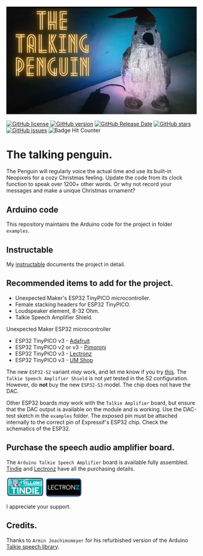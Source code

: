 ![Display](./images/penguin.jpg)

[![GitHub license](https://img.shields.io/github/license/berrak/TheTalkingPenguin.svg?logo=gnu&logoColor=ffffff)](https://github.com/berrak/TheTalkingPenguin/blob/master/LICENSE)
[![GitHub version](https://img.shields.io/github/release/berrak/TheTalkingPenguin.svg?logo=github&logoColor=ffffff)](https://github.com/berrak/TheTalkingPenguin/releases/latest)
[![GitHub Release Date](https://img.shields.io/github/release-date/berrak/TheTalkingPenguin.svg?logo=github&logoColor=ffffff)](https://github.com/berrak/TheTalkingPenguin/releases/latest)
[![GitHub stars](https://img.shields.io/github/stars/berrak/TheTalkingPenguin.svg?logo=github&logoColor=ffffff)](https://github.com/berrak/TheTalkingPenguin/stargazers)
[![GitHub issues](https://img.shields.io/github/issues/berrak/TheTalkingPenguin.svg?logo=github&logoColor=ffffff)](https://github.com/berrak/TheTalkingPenguin/issues)
![Badge Hit Counter](https://visitor-badge.laobi.icu/badge?page_id=berrak_TheTalkingPenguin)

# The talking penguin.

The Penguin will regularly voice the actual time and use its built-in Neopixels for a cozy Christmas feeling. Update the code from its clock function to speak over 1200+ other words. Or why not record your messages and make a unique Christmas ornament?

## Arduino code

This repository maintains the Arduino code for the project in folder `examples`.

## Instructable

My [instructable](https://www.instructables.com/member/debinix/instructables/) documents the project in detail.

## Recommended items to add for the project.

- Unexpected Maker's ESP32 TinyPICO microcontroller.
- Female stacking headers for ESP32 TinyPICO.
- Loudspeaker element, 8-32 Ohm.
- Talkie Speech Amplifier Shield.

Unexpected Maker ESP32 microcontroller

- ESP32 TinyPICO v3 - [Adafruit](https://www.adafruit.com/product/5028)
- ESP32 TinyPICO v2 or v3 - [Pimoroni](https://shop.pimoroni.com/search?q=tinyPICO)
- ESP32 TinyPICO v3 - [Lectronz](https://lectronz.com/products/tinypico-v3)
- ESP32 TinyPICO v3 - [UM Shop](https://unexpectedmaker.com/shop/tinypico-usbc)

The new `ESP32-S2` variant *may* work, and let me know if you try [this](https://www.adafruit.com/product/5029). The `Talkie Speech Amplifier Shield` is not *yet* tested in the S2 configuration. However, do **not** buy the new `ESP32-S3` model. The chip does not have the DAC.

Other ESP32 boards *may* work with the `Talkie Amplifier` board, but ensure that the DAC output is available on the module and is working. Use the DAC-test sketch in the `examples` folder. The exposed pin must be attached internally to the correct pin of Expressif's ESP32 chip. Check the schematics of the ESP32.

## Purchase the speech audio amplifier board.

The `Arduino Talkie Speech Amplifier` board is available fully assembled. [Tindie](https://www.tindie.com/products/28296/) and [Lectronz](https://lectronz.com/products/arduino-talkie-speech-amplifier-shield-for-esp32) have all the purchasing details.

[![Tindie](./images/tindie-small.png)](https://www.tindie.com/products/28296/) [![Lectronz](./images/github-lectronz.png)](https://lectronz.com/products/arduino-talkie-speech-amplifier-shield-for-esp32)


I appreciate your support.

## Credits.

Thanks to `Armin Joachimsmeyer` for his refurbished version of the Arduino [Talkie speech library](https://github.com/ArminJo/Talkie).

